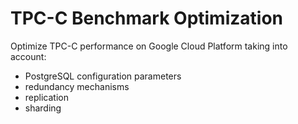 # TPC-C Benchmark Optimization

Optimize TPC-C performance on Google Cloud Platform taking into account:
- PostgreSQL configuration parameters
- redundancy mechanisms
- replication
- sharding

